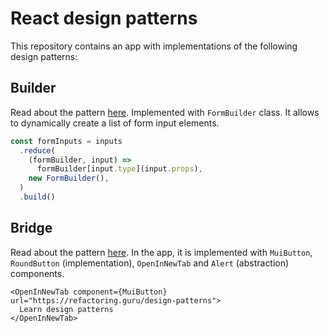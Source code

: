 # React design patterns

This repository contains an app with implementations of the following design patterns:

## Builder

Read about the pattern [here](https://refactoring.guru/design-patterns/builder).
Implemented with `FormBuilder` class. It allows to dynamically create a list of form input elements.

```ts
const formInputs = inputs
  .reduce(
    (formBuilder, input) =>
      formBuilder[input.type](input.props),
    new FormBuilder(),
  )
  .build()
```

## Bridge

Read about the pattern [here](https://refactoring.guru/design-patterns/bridge).
In the app, it is implemented with `MuiButton`, `RoundButton` (implementation), `OpenInNewTab` and `Alert` (abstraction) components.

```tsx
<OpenInNewTab component={MuiButton} url="https://refactoring.guru/design-patterns">
  Learn design patterns
</OpenInNewTab>
```
